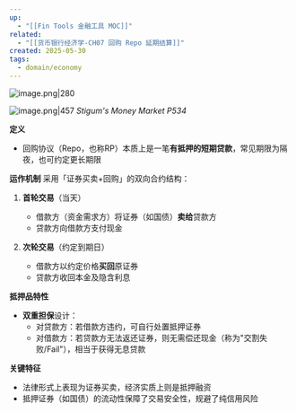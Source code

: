 ```yaml
---
up:
  - "[[Fin Tools 金融工具 MOC]]"
related:
  - "[[货币银行经济学-CH07 回购 Repo 延期结算]]"
created: 2025-05-30
tags:
  - domain/economy
---
```

![image.png|280](https://s1.vika.cn/space/2025/05/30/de5b2203a10d41e29039f6943d834dc4)


![image.png|457](https://s1.vika.cn/space/2025/05/30/21effe57bcc749ba895a253397bea502)
*Stigum's Money Market P534*

**定义**
- 回购协议（Repo，也称RP）本质上是一笔**有抵押的短期贷款**，常见期限为隔夜，也可约定更长期限

**运作机制**
采用「证券买卖+回购」的双向合约结构：
1. **首轮交易**（当天）
   - 借款方（资金需求方）将证券（如国债）**卖给**贷款方
   - 贷款方向借款方支付现金

2. **次轮交易**（约定到期日）
   - 借款方以约定价格**买回**原证券
   - 贷款方收回本金及隐含利息

**抵押品特性**
- **双重担保**设计：
  - 对贷款方：若借款方违约，可自行处置抵押证券
  - 对借款方：若贷款方无法返还证券，则无需偿还现金（称为"交割失败/Fail"），相当于获得无息贷款

**关键特征**
- 法律形式上表现为证券买卖，经济实质上则是抵押融资
- 抵押证券（如国债）的流动性保障了交易安全性，规避了纯信用风险

